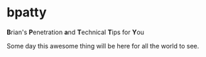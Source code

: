 # bpatty
**B**rian's **P**enetration **a**nd **T**echnical **T**ips for **Y**ou

Some day this awesome thing will be here for all the world to see.
